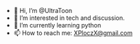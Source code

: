 - 👋 Hi, I’m @UltraToon
- 👀 I’m interested in tech and discussion.
- 🌱 I’m currently learning python
- 📫 How to reach me: XPloczX@gmail.com
